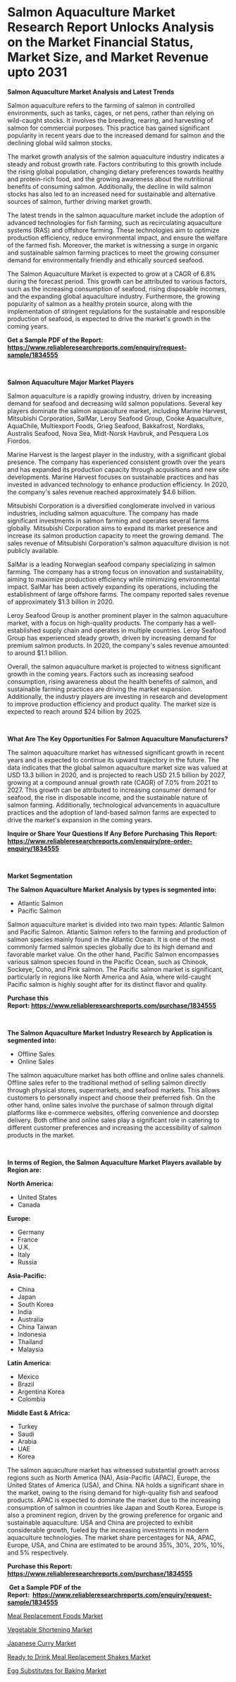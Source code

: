 <p><h1>Salmon Aquaculture Market Research Report Unlocks Analysis on the Market Financial Status, Market Size, and Market Revenue upto 2031</h1></p><p><strong>Salmon Aquaculture Market Analysis and Latest Trends</strong></p>
<p><p>Salmon aquaculture refers to the farming of salmon in controlled environments, such as tanks, cages, or net pens, rather than relying on wild-caught stocks. It involves the breeding, rearing, and harvesting of salmon for commercial purposes. This practice has gained significant popularity in recent years due to the increased demand for salmon and the declining global wild salmon stocks.</p><p>The market growth analysis of the salmon aquaculture industry indicates a steady and robust growth rate. Factors contributing to this growth include the rising global population, changing dietary preferences towards healthy and protein-rich food, and the growing awareness about the nutritional benefits of consuming salmon. Additionally, the decline in wild salmon stocks has also led to an increased need for sustainable and alternative sources of salmon, further driving market growth.</p><p>The latest trends in the salmon aquaculture market include the adoption of advanced technologies for fish farming, such as recirculating aquaculture systems (RAS) and offshore farming. These technologies aim to optimize production efficiency, reduce environmental impact, and ensure the welfare of the farmed fish. Moreover, the market is witnessing a surge in organic and sustainable salmon farming practices to meet the growing consumer demand for environmentally friendly and ethically sourced seafood.</p><p>The Salmon Aquaculture Market is expected to grow at a CAGR of 6.8% during the forecast period. This growth can be attributed to various factors, such as the increasing consumption of seafood, rising disposable incomes, and the expanding global aquaculture industry. Furthermore, the growing popularity of salmon as a healthy protein source, along with the implementation of stringent regulations for the sustainable and responsible production of seafood, is expected to drive the market's growth in the coming years.</p></p>
<p><strong>Get a Sample PDF of the Report:&nbsp; <a href="https://www.reliableresearchreports.com/enquiry/request-sample/1834555">https://www.reliableresearchreports.com/enquiry/request-sample/1834555</a></strong></p>
<p>&nbsp;</p>
<p><strong>Salmon Aquaculture Major Market Players</strong></p>
<p><p>Salmon aquaculture is a rapidly growing industry, driven by increasing demand for seafood and decreasing wild salmon populations. Several key players dominate the salmon aquaculture market, including Marine Harvest, Mitsubishi Corporation, SalMar, Leroy Seafood Group, Cooke Aquaculture, AquaChile, Multiexport Foods, Grieg Seafood, Bakkafrost, Nordlaks, Australis Seafood, Nova Sea, Midt-Norsk Havbruk, and Pesquera Los Fiordos.</p><p>Marine Harvest is the largest player in the industry, with a significant global presence. The company has experienced consistent growth over the years and has expanded its production capacity through acquisitions and new site developments. Marine Harvest focuses on sustainable practices and has invested in advanced technology to enhance production efficiency. In 2020, the company's sales revenue reached approximately $4.6 billion.</p><p>Mitsubishi Corporation is a diversified conglomerate involved in various industries, including salmon aquaculture. The company has made significant investments in salmon farming and operates several farms globally. Mitsubishi Corporation aims to expand its market presence and increase its salmon production capacity to meet the growing demand. The sales revenue of Mitsubishi Corporation's salmon aquaculture division is not publicly available.</p><p>SalMar is a leading Norwegian seafood company specializing in salmon farming. The company has a strong focus on innovation and sustainability, aiming to maximize production efficiency while minimizing environmental impact. SalMar has been actively expanding its operations, including the establishment of large offshore farms. The company reported sales revenue of approximately $1.3 billion in 2020.</p><p>Leroy Seafood Group is another prominent player in the salmon aquaculture market, with a focus on high-quality products. The company has a well-established supply chain and operates in multiple countries. Leroy Seafood Group has experienced steady growth, driven by increasing demand for premium salmon products. In 2020, the company's sales revenue amounted to around $1.1 billion.</p><p>Overall, the salmon aquaculture market is projected to witness significant growth in the coming years. Factors such as increasing seafood consumption, rising awareness about the health benefits of salmon, and sustainable farming practices are driving the market expansion. Additionally, the industry players are investing in research and development to improve production efficiency and product quality. The market size is expected to reach around $24 billion by 2025.</p></p>
<p>&nbsp;</p>
<p><strong>What Are The Key Opportunities For Salmon Aquaculture Manufacturers?</strong></p>
<p><p>The salmon aquaculture market has witnessed significant growth in recent years and is expected to continue its upward trajectory in the future. The data indicates that the global salmon aquaculture market size was valued at USD 13.3 billion in 2020, and is projected to reach USD 21.5 billion by 2027, growing at a compound annual growth rate (CAGR) of 7.0% from 2021 to 2027. This growth can be attributed to increasing consumer demand for seafood, the rise in disposable income, and the sustainable nature of salmon farming. Additionally, technological advancements in aquaculture practices and the adoption of land-based salmon farms are expected to drive the market's expansion in the coming years.</p></p>
<p><strong>Inquire or Share Your Questions If Any Before Purchasing This Report: <a href="https://www.reliableresearchreports.com/enquiry/pre-order-enquiry/1834555">https://www.reliableresearchreports.com/enquiry/pre-order-enquiry/1834555</a></strong></p>
<p>&nbsp;</p>
<p><strong>Market Segmentation</strong></p>
<p><strong>The Salmon Aquaculture Market Analysis by types is segmented into:</strong></p>
<p><ul><li>Atlantic Salmon</li><li>Pacific Salmon</li></ul></p>
<p><p>Salmon aquaculture market is divided into two main types: Atlantic Salmon and Pacific Salmon. Atlantic Salmon refers to the farming and production of salmon species mainly found in the Atlantic Ocean. It is one of the most commonly farmed salmon species globally due to its high demand and favorable market value. On the other hand, Pacific Salmon encompasses various salmon species found in the Pacific Ocean, such as Chinook, Sockeye, Coho, and Pink salmon. The Pacific salmon market is significant, particularly in regions like North America and Asia, where wild-caught Pacific salmon is highly sought after for its distinct flavor and quality.</p></p>
<p><strong>Purchase this Report:&nbsp;<a href="https://www.reliableresearchreports.com/purchase/1834555">https://www.reliableresearchreports.com/purchase/1834555</a></strong></p>
<p>&nbsp;</p>
<p><strong>The Salmon Aquaculture Market Industry Research by Application is segmented into:</strong></p>
<p><ul><li>Offline Sales</li><li>Online Sales</li></ul></p>
<p><p>The salmon aquaculture market has both offline and online sales channels. Offline sales refer to the traditional method of selling salmon directly through physical stores, supermarkets, and seafood markets. This allows customers to personally inspect and choose their preferred fish. On the other hand, online sales involve the purchase of salmon through digital platforms like e-commerce websites, offering convenience and doorstep delivery. Both offline and online sales play a significant role in catering to different customer preferences and increasing the accessibility of salmon products in the market.</p></p>
<p>&nbsp;</p>
<p><strong>In terms of Region, the Salmon Aquaculture Market Players available by Region are:</strong></p>
<p>
    <p> <strong> North America: </strong>
        <ul>
            <li>United States</li>
            <li>Canada</li>
        </ul>
        </p> 
    <p> <strong> Europe: </strong>
        <ul>
            <li>Germany</li>
            <li>France</li>
            <li>U.K.</li>
            <li>Italy</li>
            <li>Russia</li>
        </ul>
        </p> 
    <p> <strong> Asia-Pacific: </strong>
        <ul>
            <li>China</li>
            <li>Japan</li>
            <li>South Korea</li>
            <li>India</li>
            <li>Australia</li>
            <li>China Taiwan</li>
            <li>Indonesia</li>
            <li>Thailand</li>
            <li>Malaysia</li>
        </ul>
        </p> 
    <p> <strong> Latin America: </strong>
        <ul>
            <li>Mexico</li>
            <li>Brazil</li>
            <li>Argentina Korea</li>
            <li>Colombia</li>
        </ul>
        </p> 
    <p> <strong> Middle East & Africa: </strong>
        <ul>
            <li>Turkey</li>
            <li>Saudi</li>
            <li>Arabia</li>
            <li>UAE</li>
            <li>Korea</li>
        </ul>
    </p>
    </p>
<p><p>The salmon aquaculture market has witnessed substantial growth across regions such as North America (NA), Asia-Pacific (APAC), Europe, the United States of America (USA), and China. NA holds a significant share in the market, owing to the rising demand for high-quality fish and seafood products. APAC is expected to dominate the market due to the increasing consumption of salmon in countries like Japan and South Korea. Europe is also a prominent region, driven by the growing preference for organic and sustainable aquaculture. USA and China are projected to exhibit considerable growth, fueled by the increasing investments in modern aquaculture technologies. The market share percentages for NA, APAC, Europe, USA, and China are estimated to be around 35%, 30%, 20%, 10%, and 5% respectively.</p></p>
<p><strong>Purchase this Report: <a href="https://www.reliableresearchreports.com/purchase/1834555">https://www.reliableresearchreports.com/purchase/1834555</a></strong></p>
<p>&nbsp;<strong>Get a Sample PDF of the Report:&nbsp;&nbsp;<a href="https://www.reliableresearchreports.com/enquiry/request-sample/1834555">https://www.reliableresearchreports.com/enquiry/request-sample/1834555</a></strong></p>
<p><strong></strong></p>
<p><p><a href="https://github.com/Chiragrp23/Market-Research-Report-List-2/blob/main/meal-replacement-foods-market.md">Meal Replacement Foods Market</a></p><p><a href="https://github.com/YashRP12/Market-Research-Report-List-2/blob/main/vegetable-shortening-market.md">Vegetable Shortening Market</a></p><p><a href="https://github.com/Chiragrp25/Market-Research-Report-List-2/blob/main/japanese-curry-market.md">Japanese Curry Market</a></p><p><a href="https://github.com/Chiragrp24/Market-Research-Report-List-2/blob/main/ready-to-drink-meal-replacement-shakes-market.md">Ready to Drink Meal Replacement Shakes Market</a></p><p><a href="https://github.com/santosh758595/Market-Research-Report-List-2/blob/main/egg-substitutes-for-baking-market.md">Egg Substitutes for Baking Market</a></p></p>